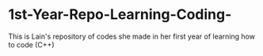 # 1st-Year-Repo-Learning-Coding-
This is Lain's repository of codes she made in her first year of learning how to code (C++)
